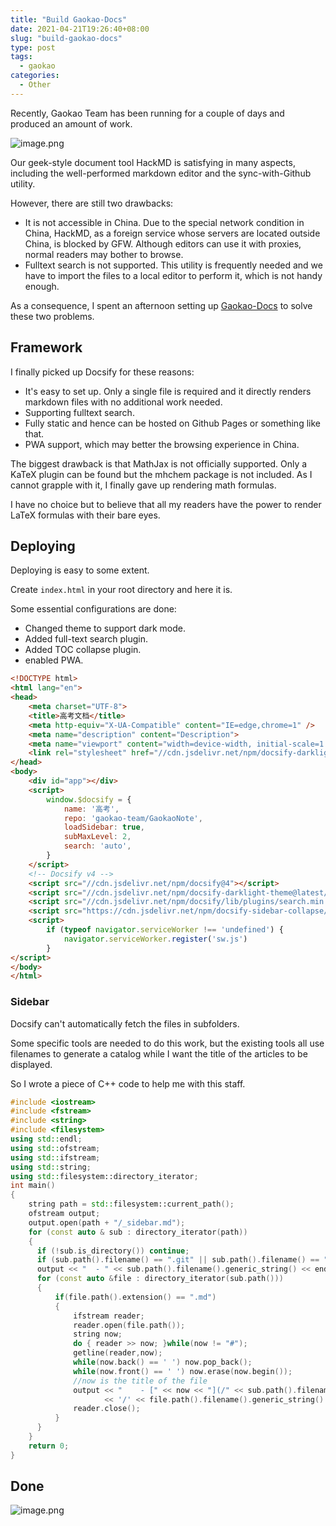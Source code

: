 ```yaml
---
title: "Build Gaokao-Docs"
date: 2021-04-21T19:26:40+08:00
slug: "build-gaokao-docs"
type: post
tags:
  - gaokao
categories:
  - Other
---
```


Recently, Gaokao Team has been running for a couple of days and produced an amount of work.

![image.png](https://b3logfile.com/siyuan/1609132319768/assets/image-20210421184912-nu7rch6.png)

Our geek-style document tool HackMD is satisfying in many aspects, including the well-performed markdown editor and the sync-with-Github utility.

However, there are still two drawbacks:

- It is not accessible in China. Due to the special network condition in China, HackMD, as a foreign service whose servers are located outside China, is blocked by GFW. Although editors can use it with proxies, normal readers may bother to browse.
- Fulltext search is not supported. This utility is frequently needed and we have to import the files to a local editor to perform it, which is not handy enough.

As a consequence, I spent an afternoon setting up [Gaokao-Docs](https://b3logfile.com/siyuan/1609132319768/https://gaokao.codein.icu/) to solve these two problems.

## Framework

I finally picked up Docsify for these reasons:

- It's easy to set up. Only a single file is required and it directly renders markdown files with no additional work needed.
- Supporting fulltext search.
- Fully static and hence can be hosted on Github Pages or something like that.
- PWA support, which may better the browsing experience in China.

The biggest drawback is that MathJax is not officially supported. Only a KaTeX plugin can be found but the mhchem package is not included. As I cannot grapple with it, I finally gave up rendering math formulas.

I have no choice but to believe that all my readers have the power to render LaTeX formulas with their bare eyes.

## Deploying

Deploying is easy to some extent.

Create `index.html` in your root directory and here it is.

Some essential configurations are done:

- Changed theme to support dark mode.
- Added full-text search plugin.
- Added TOC collapse plugin.
- enabled PWA.

```html
<!DOCTYPE html>
<html lang="en">
<head>
    <meta charset="UTF-8">
    <title>高考文档</title>
    <meta http-equiv="X-UA-Compatible" content="IE=edge,chrome=1" />
    <meta name="description" content="Description">
    <meta name="viewport" content="width=device-width, initial-scale=1.0, minimum-scale=1.0">
    <link rel="stylesheet" href="//cdn.jsdelivr.net/npm/docsify-darklight-theme@latest/dist/style.min.css" title="docsify-darklight-theme" type="text/css"/>
</head>
<body>
    <div id="app"></div>
    <script>
        window.$docsify = {
            name: '高考',
            repo: 'gaokao-team/GaokaoNote',
            loadSidebar: true,
            subMaxLevel: 2,
            search: 'auto',
        }
    </script>
    <!-- Docsify v4 -->
    <script src="//cdn.jsdelivr.net/npm/docsify@4"></script>
    <script src="//cdn.jsdelivr.net/npm/docsify-darklight-theme@latest/dist/index.min.js" type="text/javascript"></script>
    <script src="//cdn.jsdelivr.net/npm/docsify/lib/plugins/search.min.js"></script>
    <script src="https://cdn.jsdelivr.net/npm/docsify-sidebar-collapse/dist/docsify-sidebar-collapse.min.js"></script>
    <script>
        if (typeof navigator.serviceWorker !== 'undefined') {
            navigator.serviceWorker.register('sw.js')
        }
</script>
</body>
</html>
```

### Sidebar

Docsify can't automatically fetch the files in subfolders.

Some specific tools are needed to do this work, but the existing tools all use filenames to generate a catalog while I want the title of the articles to be displayed.

So I wrote a piece of C++ code to help me with this staff.

```cpp
#include <iostream>
#include <fstream>
#include <string>
#include <filesystem>
using std::endl;
using std::ofstream;
using std::ifstream;
using std::string;
using std::filesystem::directory_iterator;
int main() 
{
    string path = std::filesystem::current_path();
    ofstream output;
    output.open(path + "/_sidebar.md");
    for (const auto & sub : directory_iterator(path))
    {
      if (!sub.is_directory()) continue;
      if (sub.path().filename() == ".git" || sub.path().filename() == ".vscode") continue;
      output << "  - " << sub.path().filename().generic_string() << endl;
      for (const auto &file : directory_iterator(sub.path())) 
      {
          if(file.path().extension() == ".md")
          {
              ifstream reader;
              reader.open(file.path());
              string now;
              do { reader >> now; }while(now != "#");
              getline(reader,now);
              while(now.back() == ' ') now.pop_back();
              while(now.front() == ' ') now.erase(now.begin());
              //now is the title of the file
              output << "    - [" << now << "](/" << sub.path().filename().generic_string()
                     << '/' << file.path().filename().generic_string() << ')' << endl;
              reader.close();
          }
      }
    }
    return 0;
}
```

## Done

![image.png](https://b3logfile.com/siyuan/1609132319768/assets/image-20210421190517-sveh0v6.png)